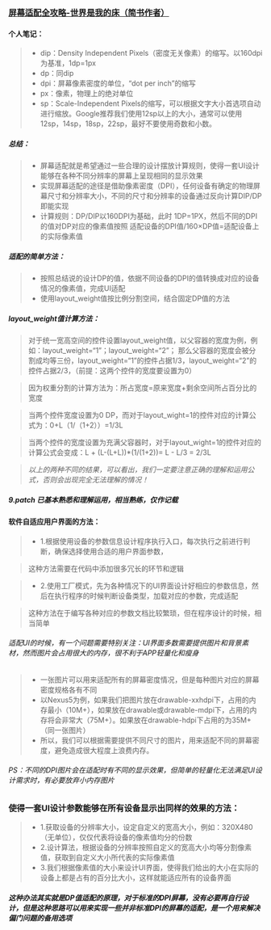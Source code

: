 ### [屏幕适配全攻略-世界是我的床（简书作者）](http://www.jianshu.com/p/6319e43572fa)

#### 个人笔记：
> * dip：Density Independent Pixels（密度无关像素）的缩写。以160dpi为基准，1dp=1px
> * dp：同dip
> * dpi：屏幕像素密度的单位，“dot per inch”的缩写
> * px：像素，物理上的绝对单位
> * sp：Scale-Independent Pixels的缩写，可以根据文字大小首选项自动进行缩放。Google推荐我们使用12sp以上的大小，通常可以使用12sp，14sp，18sp，22sp，最好不要使用奇数和小数。

##### 总结：
> * 屏幕适配就是希望通过一些合理的设计摆放计算规则，使得一套UI设计能够在各种不同分辨率的屏幕上呈现相同的显示效果
> * 实现屏幕适配的途径是借助像素密度（DPI），任何设备有确定的物理屏幕尺寸和分辨率大小，不同的尺寸和分辨率的设备通过反向计算DIP/DP即能实现
> * 计算规则：DP/DIP以160DPI为基础，此时 1DP=1PX，然后不同的DPI的值对DP对应的像素值按照 适配设备的DPI值/160×DP值=适配设备上的实际像素值 

##### 适配的简单方法：
> * 按照总结说的设计DP的值，依据不同设备的DPI的值转换成对应的设备情况的像素值，完成UI适配
> * 使用layout_weight值按比例分割空间，结合固定DP值的方法

##### layout_weight值计算方法：
> 对于统一宽高空间的控件设置layout_weight值，以父容器的宽度为例，例如：layout_weight=“1”；layout_weight=“2”；
> 那么父容器的宽度会被分割成均等三份，layout_weight=“1”的控件占据1/3，layout_weight=“2”的控件占据2/3，（前提：这两个控件的宽度要设置为0）

> 因为权重分割的计算方法为：所占宽度=原来宽度+剩余空间所占百分比的宽度

> 当两个控件宽度设置为0 DP，而对于layout_wight=1的控件对应的计算公式为：0+L（1/（1+2））=1/3L

> 当两个控件的宽度设置为充满父容器时，对于layout_wight=1的控件对应的计算公式会变成：L + (L-(L+L))*(1/(1+2))= L - L/3 = 2/3L 

> *以上的两种不同的结果，可以看出，我们一定要注意正确的理解和运用公式，否则会出现完全无法理解的情况！*

##### 9.patch 已基本熟悉和理解运用，相当熟练，仅作记载

#### 软件自适应用户界面的方法：
> * 1.根据使用设备的参数信息设计程序执行入口，每次执行之前进行判断，确保选择使用合适的用户界面参数，

> 这种方法需要在代码中添加很多冗长的环节和逻辑

> * 2.使用工厂模式，先为各种情况下的UI界面设计好相应的参数信息，然后在执行程序的时候判断设备类型，加载对应的参数，完成适配

> 这种方法在于编写各种对应的参数文档比较繁琐，但在程序设计的时候，相当简单


###### 适配UI的时候，有一个问题需要特别关注：UI界面多数需要提供图片和背景素材，然而图片会占用很大的内存，很不利于APP轻量化和瘦身
> * 一张图片可以用来适配所有的屏幕密度情况，但是每种图片对应的屏幕密度规格各有不同
> * 以Nexus5为例，如果我们把图片放在drawable-xxhdpi下，占用的内存最小（10M+），如果放在drawable或drawable-mdpi下，占用的内存将会非常大（75M+）。如果放在drawable-hdpi下占用的为35M+（同一张图片）
> * 所以，我们可以根据需要提供不同尺寸的图片，用来适配不同的屏幕密度，避免造成很大程度上浪费内存。

###### PS：不同的DPI图片会在适配时有不同的显示效果，但简单的轻量化无法满足UI设计需求时，有必要放弃小内存图片


### 使得一套UI设计参数能够在所有设备显示出同样的效果的方法：
> * 1.获取设备的分辨率大小，设定自定义的宽高大小，例如：320X480 （无单位），仅仅代表将设备的像素值均分的份数
> * 2.设计算法，根据设备的分辨率按照自定义的宽高大小均等分割像素值，获取到自定义大小所代表的实际像素值
> * 3.我们根据像素值的大小来设计UI界面，使得我们给出的大小在实际的设备上都是占有的百分比大小，这样就能适应所有的设备界面

##### 这种办法其实就是DP值适配的原理，对于标准的DPI屏幕，没有必要再自行设计，但是这种思路可以用来实现一些并非标准DPI的屏幕的适配，是一个用来解决偏门问题的备用选项

